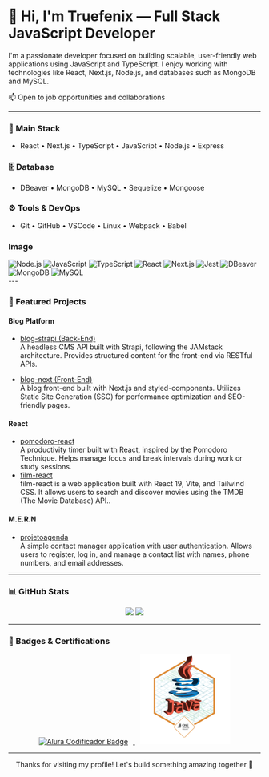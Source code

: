 # 👋 Hi, I'm Truefenix — Full Stack JavaScript Developer
I'm a passionate developer focused on building scalable, user-friendly web applications using JavaScript and TypeScript. I enjoy working with technologies like React, Next.js, Node.js, and databases such as MongoDB and MySQL.

📫 Open to job opportunities and collaborations

---
### 🧠 Main Stack
- React • Next.js • TypeScript • JavaScript • Node.js • Express

### 🗄️ Database
- DBeaver • MongoDB • MySQL • Sequelize • Mongoose

### ⚙️ Tools & DevOps
- Git • GitHub • VSCode • Linux • Webpack • Babel
### Image
<div stile="width: 50px">
  <img height="40" alt="Node.js" src="https://cdn.jsdelivr.net/gh/devicons/devicon/icons/nodejs/nodejs-original.svg" />
  <img height="40" alt="JavaScript" src="https://cdn.jsdelivr.net/gh/devicons/devicon/icons/javascript/javascript-original.svg" />
  <img height="40" alt="TypeScript" src="https://cdn.jsdelivr.net/gh/devicons/devicon/icons/typescript/typescript-original.svg" />
  <img height="40" alt="React" src="https://cdn.jsdelivr.net/gh/devicons/devicon/icons/react/react-original.svg" />
  <img height="40" alt="Next.js" src="https://cdn.jsdelivr.net/gh/devicons/devicon/icons/nextjs/nextjs-original.svg" />
  <img height="40" alt="Jest" src="https://cdn.jsdelivr.net/gh/devicons/devicon@latest/icons/jest/jest-plain.svg" />
  <img height="40" alt="DBeaver" src="https://cdn.jsdelivr.net/gh/devicons/devicon@latest/icons/dbeaver/dbeaver-original.svg" />
  <img height="40" alt="MongoDB" src="https://cdn.jsdelivr.net/gh/devicons/devicon/icons/mongodb/mongodb-original.svg" />
  <img height="40" alt="MySQL" src="https://cdn.jsdelivr.net/gh/devicons/devicon/icons/mysql/mysql-original.svg" />
</div>
---

### 🚀 Featured Projects

#### Blog Platform

- [blog-strapi (Back-End)](https://github.com/Truefenix/blog-strapi)  
  A headless CMS API built with Strapi, following the JAMstack architecture. Provides structured content for the front-end via RESTful APIs.

- [blog-next (Front-End)](https://github.com/Truefenix/blog-next)  
  A blog front-end built with Next.js and styled-components. Utilizes Static Site Generation (SSG) for performance optimization and SEO-friendly pages.

#### React

- [pomodoro-react](https://github.com/Truefenix/pomodoro-react)  
  A productivity timer built with React, inspired by the Pomodoro Technique. Helps manage focus and break intervals during work or study sessions.
- [film-react](https://github.com/Truefenix/film-react)  
  film-react is a web application built with React 19, Vite, and Tailwind CSS. It allows users to search and discover movies using the TMDB (The Movie Database) API..

#### M.E.R.N

- [projetoagenda](https://github.com/Truefenix/projetoagenda)  
  A simple contact manager application with user authentication. Allows users to register, log in, and manage a contact list with names, phone numbers, and email addresses.

---

### 📊 GitHub Stats

<div align="center">
  <img height="160em" src="https://github-readme-stats-sigma-five.vercel.app/api?username=Truefenix&show_icons=true&theme=highcontrast" />
  <img height="160em" src="https://github-readme-stats-sigma-five.vercel.app/api/top-langs/?username=Truefenix&layout=compact&theme=highcontrast" />
</div>

---

### 🏅 Badges & Certifications

<div align="center">
  <a href="https://github.com/Truefenix/ONE-Challenge01_Codificador" target="_blank" rel="noopener noreferrer">
    <img 
      src="https://raw.githubusercontent.com/Truefenix/Truefenix/main/.github/workflows/assets/Badge-Codificador-Alura.png" 
      alt="Alura Codificador Badge" 
      width="180" 
      style="margin: 0 10px;"
    />
  </a>
  <a href="https://github.com/Truefenix/ONE-conversor-moeda" target="_blank" rel="noopener noreferrer">
    <img 
      src="https://raw.githubusercontent.com/Truefenix/Truefenix/main/.github/workflows/assets/cms_files_10224_1671211937Prancheta_8.png" 
      alt="Currency Converter Badge" 
      width="180" 
      style="margin: 0 10px;"
    />
  </a>
</div>


---

<p align="center">
  Thanks for visiting my profile! Let's build something amazing together 🚀
</p>
